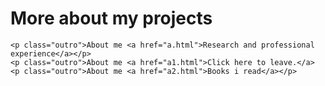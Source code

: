 <html>
 <head>
     <h1>More about my projects</h1>
 
	<p class="outro">About me <a href="a.html">Research and professional experience</a></p>
	<p class="outro">About me <a href="a1.html">Click here to leave.</a>
	<p class="outro">About me <a href="a2.html">Books i read</a></p>


 </head>
</html>

